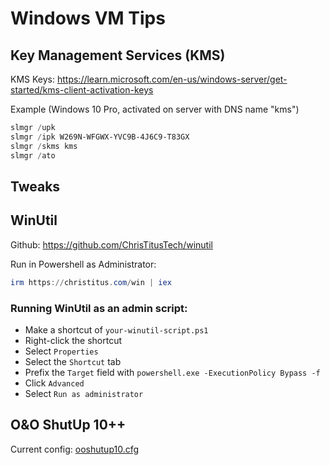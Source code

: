 Windows VM Tips
===============

Key Management Services (KMS)
-----------------------------

KMS Keys: https://learn.microsoft.com/en-us/windows-server/get-started/kms-client-activation-keys

Example (Windows 10 Pro, activated on server with DNS name "kms")

```powershell
slmgr /upk
slmgr /ipk W269N-WFGWX-YVC9B-4J6C9-T83GX
slmgr /skms kms
slmgr /ato
```

Tweaks
------

## WinUtil

Github: https://github.com/ChrisTitusTech/winutil

Run in Powershell as Administrator:

```powershell
irm https://christitus.com/win | iex
```

### Running WinUtil as an admin script:

* Make a shortcut of `your-winutil-script.ps1`
* Right-click the shortcut
* Select `Properties`
* Select the `Shortcut` tab
* Prefix the `Target` field with `powershell.exe -ExecutionPolicy Bypass -f`
* Click `Advanced`
* Select `Run as administrator`

## O&O ShutUp 10++

Current config: [ooshutup10.cfg](ooshutup10.cfg)
